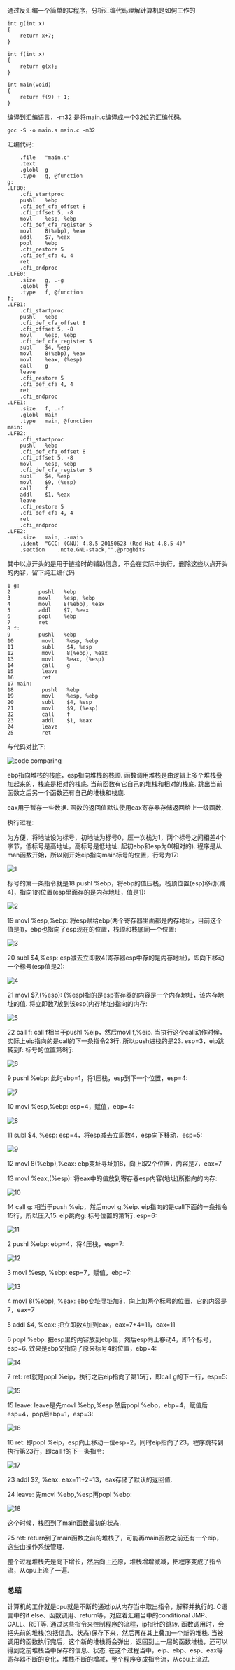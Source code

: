 通过反汇编一个简单的C程序，分析汇编代码理解计算机是如何工作的

```
int g(int x)
{
	return x+7;
}

int f(int x)
{
	return g(x);
}

int main(void)
{
	return f(9) + 1;
}
```

编译到汇编语言，-m32 是将main.c编译成一个32位的汇编代码. 

```
gcc -S -o main.s main.c -m32
```

汇编代码: 

```
	.file	"main.c"
	.text
	.globl	g
	.type	g, @function
g:
.LFB0:
	.cfi_startproc
	pushl	%ebp
	.cfi_def_cfa_offset 8
	.cfi_offset 5, -8
	movl	%esp, %ebp
	.cfi_def_cfa_register 5
	movl	8(%ebp), %eax
	addl	$7, %eax
	popl	%ebp
	.cfi_restore 5
	.cfi_def_cfa 4, 4
	ret
	.cfi_endproc
.LFE0:
	.size	g, .-g
	.globl	f
	.type	f, @function
f:
.LFB1:
	.cfi_startproc
	pushl	%ebp
	.cfi_def_cfa_offset 8
	.cfi_offset 5, -8
	movl	%esp, %ebp
	.cfi_def_cfa_register 5
	subl	$4, %esp
	movl	8(%ebp), %eax
	movl	%eax, (%esp)
	call	g
	leave
	.cfi_restore 5
	.cfi_def_cfa 4, 4
	ret
	.cfi_endproc
.LFE1:
	.size	f, .-f
	.globl	main
	.type	main, @function
main:
.LFB2:
	.cfi_startproc
	pushl	%ebp
	.cfi_def_cfa_offset 8
	.cfi_offset 5, -8
	movl	%esp, %ebp
	.cfi_def_cfa_register 5
	subl	$4, %esp
	movl	$9, (%esp)
	call	f
	addl	$1, %eax
	leave
	.cfi_restore 5
	.cfi_def_cfa 4, 4
	ret
	.cfi_endproc
.LFE2:
	.size	main, .-main
	.ident	"GCC: (GNU) 4.8.5 20150623 (Red Hat 4.8.5-4)"
	.section	.note.GNU-stack,"",@progbits
```

其中以点开头的是用于链接时的辅助信息，不会在实际中执行，删除这些以点开头的内容，留下纯汇编代码

```
1 g:      
2         pushl   %ebp
3         movl    %esp, %ebp
4         movl    8(%ebp), %eax 
5         addl    $7, %eax 
6         popl    %ebp
7         ret
8 f:      
9         pushl   %ebp
10         movl    %esp, %ebp
11         subl    $4, %esp
12         movl    8(%ebp), %eax
13         movl    %eax, (%esp)
14         call    g
15         leave   
16         ret
17 main:   
18         pushl   %ebp
19         movl    %esp, %ebp
20         subl    $4, %esp
21         movl    $9, (%esp)
22         call    f
23         addl    $1, %eax
24         leave   
25         ret
```

与代码对比下: 

![code comparing](images/1.png)

ebp指向堆栈的栈底，esp指向堆栈的栈顶. 函数调用堆栈是由逻辑上多个堆栈叠加起来的，栈底是相对的栈底. 当前函数有它自己的堆栈和相对的栈底. 跳出当前函数之后另一个函数还有自己的堆栈和栈底. 

eax用于暂存一些数据. 函数的返回值默认使用eax寄存器存储返回给上一级函数. 

执行过程: 

为方便，将地址设为标号，初地址为标号0，压一次栈为1，两个标号之间相差4个字节，低标号是高地址，高标号是低地址. 起初ebp和esp为0(相对的). 程序是从man函数开始，所以刚开始eip指向main标号的位置，行号为17: 

![1](images/2.png)

标号的第一条指令就是18 pushl %ebp，将ebp的值压栈，栈顶位置(esp)移动(减4)，指向1的位置(esp里面存的是内存地址，值是1): 

![2](images/3.png)

19 movl %esp,%ebp: 将esp赋给ebp(两个寄存器里面都是内存地址，目前这个值是1)，ebp也指向了esp现在的位置，栈顶和栈底同一个位置: 

![3](images/4.png)

20 subl $4,%esp: esp减去立即数4(寄存器esp中存的是内存地址)，即向下移动一个标号(esp值是2): 

![4](images/5.png)

21 movl $7,(%esp): (%esp)指的是esp寄存器的内容是一个内存地址，该内存地址的值. 将立即数7放到该esp(内存地址)指向的内存: 

![5](images/6.png)

22 call f: call f相当于pushl %eip，然后movl f,%eip. 当执行这个call动作时候，实际上eip指向的是call的下一条指令23行. 所以push进栈的是23. esp=3，eip跳转到f: 标号的位置第8行: 

![6](images/7.png)

9 pushl %ebp: 此时ebp=1，将1压栈，esp到下一个位置，esp=4: 

![7](images/8.png)

10 movl %esp,%ebp: esp=4，赋值，ebp=4: 

![8](images/9.png)

11 subl $4, %esp: esp=4，将esp减去立即数4，esp向下移动，esp=5: 

![9](images/10.png)

12 movl 8(%ebp),%eax: ebp变址寻址加8，向上取2个位置，内容是7，eax=7

13 movl %eax,(%esp): 将eax中的值放到寄存器esp内容(地址)所指向的内存: 

![10](images/11.png)

14 call g: 相当于push %eip，然后movl g,%eip. eip指向的是call下面的一条指令15行，所以压入15. eip跳向g: 标号位置的第1行. esp=6: 

![11](images/12.png)

2 pushl %ebp: ebp=4，将4压栈，esp=7: 

![12](images/13.png)

3 movl %esp, %ebp: esp=7，赋值，ebp=7: 

![13](images/14.png)

4 movl 8(%ebp), %eax: ebp变址寻址加8，向上加两个标号的位置，它的内容是7，eax=7

5 addl $4, %eax: 把立即数4加到eax，eax=7+4=11，eax=11

6 popl %ebp: 把esp里的内容放到ebp里，然后esp向上移动4，即1个标号，esp=6. 效果是ebp又指向了原来标号4的位置，ebp=4: 

![14](images/15.png)

7 ret: ret就是popl %eip，执行之后eip指向了第15行，即call g的下一行，esp=5: 

![15](images/16.png)

15 leave: leave是先movl %ebp,%esp 然后popl %ebp，ebp=4，赋值后esp=4，pop后ebp=1，esp=3: 

![16](images/17.png)

16 ret: 即popl %eip，esp向上移动一位esp=2，同时eip指向了23，程序跳转到执行第23行，即call f的下一条指令: 

![17](images/18.png)

23 addl $2, %eax: eax=11+2=13，eax存储了默认的返回值. 

24 leave: 先movl %ebp,%esp再popl %ebp: 

![18](images/19.png)

这个时候，栈回到了main函数最初的状态. 

25  ret: return到了main函数之前的堆栈了，可能再main函数之前还有一个eip，这些由操作系统管理. 

整个过程堆栈先是向下增长，然后向上还原，堆栈增增减减，把程序变成了指令流，从cpu上流了一遍. 

### 总结

计算机的工作就是cpu就是不断的通过ip从内存当中取出指令，解释并执行的. C语言中的if else、函数调用、return等，对应着汇编当中的conditional JMP、CALL、RET等. 通过这些指令来控制程序的流程，ip指针的跳转. 函数调用时，会把先前的堆栈(包括信息、状态)保存下来，然后再在其上叠加一个新的堆栈. 当被调用的函数执行完后，这个新的堆栈将会弹出，返回到上一层的函数堆栈，还可以得到之前堆栈当中保存的信息、状态. 在这个过程当中，eip、ebp、esp、eax等寄存器不断的变化，堆栈不断的增减，整个程序变成指令流，从cpu上流过. 

